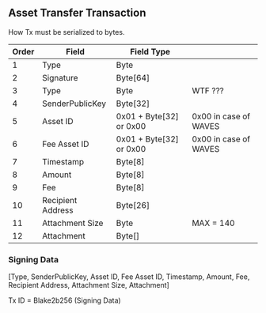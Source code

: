 ## Asset Transfer Transaction

How Tx must be serialized to bytes.

|Order | Field       | Field Type     |         |
|------| ------------|-------------   | ------  |
|1 | Type            | Byte           |         |
|2 | Signature       | Byte[64]       |         |
|3 | Type            | Byte           | WTF ??? |
|4 | SenderPublicKey | Byte[32]       |         |
|5 | Asset ID        | 0x01 + Byte[32] or 0x00 | 0x00 in case of WAVES |
|6 | Fee Asset ID    | 0x01 + Byte[32] or 0x00 | 0x00 in case of WAVES |
|7 | Timestamp       | Byte[8]        |     |
|8 | Amount          | Byte[8]        |     |
|9 | Fee             | Byte[8]        |     |
|10| Recipient Address | Byte[26]     |     |
|11| Attachment Size  |   Byte        | MAX = 140 |
|12| Attachment       | Byte[]        |     |


### Signing Data

[Type, SenderPublicKey, Asset ID, Fee Asset ID, Timestamp, Amount, Fee, Recipient Address, Attachment Size, Attachment]

Tx ID = Blake2b256 (Signing Data)
